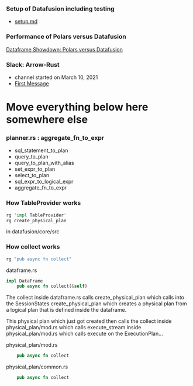 
### Setup of Datafusion including testing

* [setup.md](./setup.md)

### Performance of Polars versus Datafusion

[Dataframe Showdown: Polars versus Datafusion](https://www.confessionsofadataguy.com/dataframe-showdown-polars-vs-spark-vs-pandas-vs-datafusion-guess-who-wins/)

### Slack: Arrow-Rust

* channel started on March 10, 2021
* [First Message](https://the-asf.slack.com/archives/C01QUFS30TD/p1615401105000200)

# Move everything below here somewhere else

### planner.rs : aggregate_fn_to_expr

* sql_statement_to_plan
* query_to_plan
* query_to_plan_with_alias
* set_expr_to_plan
* select_to_plan
* sql_expr_to_logical_expr
* aggregate_fn_to_expr

### How TableProvider works

```rust
rg 'impl TableProvider'
rg create_physical_plan
```

in datafusion/core/src

### How collect works

```rust
rg "pub async fn collect"
```

dataframe.rs
```rust
impl DataFrame
    pub async fn collect(&self)
```

The collect inside dataframe.rs calls create_physical_plan which calls into the SessionStates create_physical_plan which creates a physical plan from a logical plan that is defined inside the dataframe.

This physical plan which just got created then calls the collect inside physical_plan/mod.rs which calls execute_stream inside physical_plan/mod.rs which calls execute on the ExecutionPlan...

physical_plan/mod.rs
```rust
    pub async fn collect
```

physical_plan/common.rs
```rust
    pub async fn collect
```

